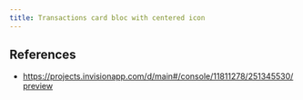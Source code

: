 ```yaml
---
title: Transactions card bloc with centered icon
---
```

 ## References

 * https://projects.invisionapp.com/d/main#/console/11811278/251345530/preview
